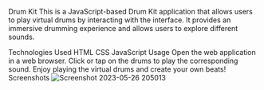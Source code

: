 Drum Kit
This is a JavaScript-based Drum Kit application that allows users to play virtual drums by interacting with the interface. It provides an immersive drumming experience and allows users to explore different sounds.

Technologies Used
HTML
CSS
JavaScript
Usage
Open the web application in a web browser.
Click or tap on the drums to play the corresponding sound.
Enjoy playing the virtual drums and create your own beats!
Screenshots
![Screenshot 2023-05-26 205013](https://github.com/Sheenam1108/DrumKit/assets/76041153/8ca36f7a-b69d-482d-8897-640087d06d5d)
